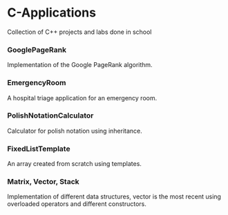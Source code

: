 # C-Applications
Collection of C++ projects and labs done in school

### GooglePageRank
Implementation of the Google PageRank algorithm.

### EmergencyRoom
A hospital triage application for an emergency room.

### PolishNotationCalculator
Calculator for polish notation using inheritance.

### FixedListTemplate
An array created from scratch using templates.

### Matrix, Vector, Stack
Implementation of different data structures, vector is the most recent using overloaded operators and different constructors.
